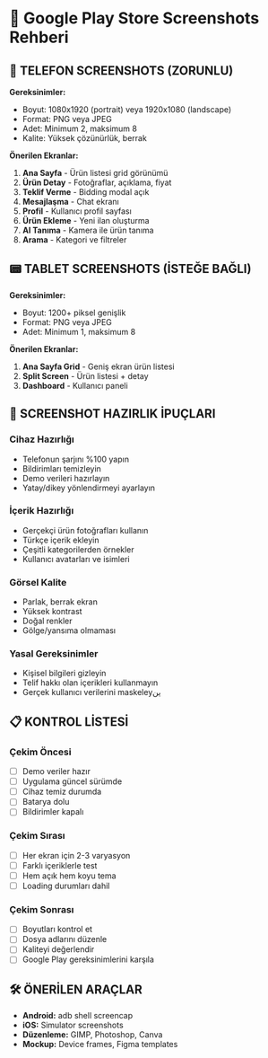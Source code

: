 # 📸 Google Play Store Screenshots Rehberi

## 📱 TELEFON SCREENSHOTS (ZORUNLU)
**Gereksinimler:**
- Boyut: 1080x1920 (portrait) veya 1920x1080 (landscape)
- Format: PNG veya JPEG
- Adet: Minimum 2, maksimum 8
- Kalite: Yüksek çözünürlük, berrak

**Önerilen Ekranlar:**
1. **Ana Sayfa** - Ürün listesi grid görünümü
2. **Ürün Detay** - Fotoğraflar, açıklama, fiyat
3. **Teklif Verme** - Bidding modal açık
4. **Mesajlaşma** - Chat ekranı
5. **Profil** - Kullanıcı profil sayfası
6. **Ürün Ekleme** - Yeni ilan oluşturma
7. **AI Tanıma** - Kamera ile ürün tanıma
8. **Arama** - Kategori ve filtreler

## 📟 TABLET SCREENSHOTS (İSTEĞE BAĞLI)
**Gereksinimler:**
- Boyut: 1200+ piksel genişlik
- Format: PNG veya JPEG
- Adet: Minimum 1, maksimum 8

**Önerilen Ekranlar:**
1. **Ana Sayfa Grid** - Geniş ekran ürün listesi
2. **Split Screen** - Ürün listesi + detay
3. **Dashboard** - Kullanıcı paneli

## 🎨 SCREENSHOT HAZIRLIK İPUÇLARI

### Cihaz Hazırlığı
- Telefonun şarjını %100 yapın
- Bildirimları temizleyin
- Demo verileri hazırlayın
- Yatay/dikey yönlendirmeyi ayarlayın

### İçerik Hazırlığı
- Gerçekçi ürün fotoğrafları kullanın
- Türkçe içerik ekleyin
- Çeşitli kategorilerden örnekler
- Kullanıcı avatarları ve isimleri

### Görsel Kalite
- Parlak, berrak ekran
- Yüksek kontrast
- Doğal renkler
- Gölge/yansıma olmaması

### Yasal Gereksinimler
- Kişisel bilgileri gizleyin
- Telif hakkı olan içerikleri kullanmayın
- Gerçek kullanıcı verilerini maskeleyين

## 📋 KONTROL LİSTESİ

### Çekim Öncesi
- [ ] Demo veriler hazır
- [ ] Uygulama güncel sürümde
- [ ] Cihaz temiz durumda
- [ ] Batarya dolu
- [ ] Bildirimler kapalı

### Çekim Sırası
- [ ] Her ekran için 2-3 varyasyon
- [ ] Farklı içeriklerle test
- [ ] Hem açık hem koyu tema
- [ ] Loading durumları dahil

### Çekim Sonrası
- [ ] Boyutları kontrol et
- [ ] Dosya adlarını düzenle
- [ ] Kaliteyi değerlendir
- [ ] Google Play gereksinimlerini karşıla

## 🛠️ ÖNERİLEN ARAÇLAR
- **Android:** adb shell screencap
- **iOS:** Simulator screenshots
- **Düzenleme:** GIMP, Photoshop, Canva
- **Mockup:** Device frames, Figma templates